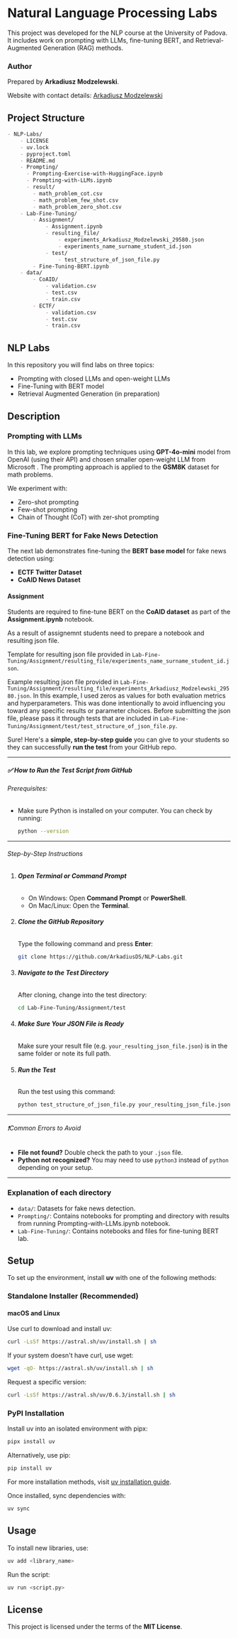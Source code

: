 # Natural Language Processing Labs

This project was developed for the NLP course at the University of Padova. It includes work on prompting with LLMs, fine-tuning BERT, and Retrieval-Augmented Generation (RAG) methods.


### Author
Prepared by **Arkadiusz Modzelewski**.

Website with contact details: [Arkadiusz Modzelewski](https://amodzelewski.com/)

## Project Structure

```markdown
- NLP-Labs/
    - LICENSE
    - uv.lock
    - pyproject.toml
    - README.md 
    - Prompting/
      - Prompting-Exercise-with-HuggingFace.ipynb
      - Prompting-with-LLMs.ipynb
      - result/
        - math_problem_cot.csv
        - math_problem_few_shot.csv
        - math_problem_zero_shot.csv
    - Lab-Fine-Tuning/
        - Assignment/
            - Assignment.ipynb
            - resulting_file/
                - experiments_Arkadiusz_Modzelewski_29580.json
                - experiments_name_surname_student_id.json
            - test/
                - test_structure_of_json_file.py
        - Fine-Tuning-BERT.ipynb 
    - data/
        - CoAID/
            - validation.csv
            - test.csv
            - train.csv
        - ECTF/
            - validation.csv
            - test.csv
            - train.csv
```

## NLP Labs 

In this repository you will find labs on three topics:
- Prompting with closed LLMs and open-weight LLMs
- Fine-Tuning with BERT model
- Retrieval Augmented Generation (in preparation)

## Description

### Prompting with LLMs
In this lab, we explore prompting techniques using **GPT-4o-mini** model from OpenAI (using their API) and chosen smaller open-weight LLM from Microsoft . The prompting approach is applied to the **GSM8K** dataset for math problems.

We experiment with:
- Zero-shot prompting
- Few-shot prompting
- Chain of Thought (CoT) with zer-shot prompting


### Fine-Tuning BERT for Fake News Detection
The next lab demonstrates fine-tuning the **BERT base model** for fake news detection using:
- **ECTF Twitter Dataset**
- **CoAID News Dataset**

#### Assignment
Students are required to fine-tune BERT on the **CoAID dataset** as part of the **Assignment.ipynb** notebook.

As a result of assignemnt students need to prepare a notebook and resulting json file.

Template for resulting json file provided in `Lab-Fine-Tuning/Assignment/resulting_file/experiments_name_surname_student_id.json`.

Example resulting json file provided in `Lab-Fine-Tuning/Assignment/resulting_file/experiments_Arkadiusz_Modzelewski_29580.json`.
In this example, I used zeros as values for both evaluation metrics and hyperparameters. This was done intentionally to avoid influencing you toward any specific results or parameter choices.
Before submitting the json file, please pass it through tests that are included in `Lab-Fine-Tuning/Assignment/test/test_structure_of_json_file.py`.

Sure! Here's a **simple, step-by-step guide** you can give to your students so they can successfully **run the test** from your GitHub repo.

---

##### ✅ How to Run the Test Script from GitHub

###### Prerequisites:

* Make sure Python is installed on your computer. You can check by running:

  ```bash
  python --version
  ```
---

###### Step-by-Step Instructions

1. ###### **Open Terminal or Command Prompt**

   * On Windows: Open **Command Prompt** or **PowerShell**.
   * On Mac/Linux: Open the **Terminal**.

2. ###### **Clone the GitHub Repository**

   Type the following command and press **Enter**:

   ```bash
   git clone https://github.com/ArkadiusDS/NLP-Labs.git
   ```

3. ###### **Navigate to the Test Directory**

   After cloning, change into the test directory:

   ```bash
   cd Lab-Fine-Tuning/Assignment/test
   ```

4. ###### **Make Sure Your JSON File is Ready**

   Make sure your result file (e.g. `your_resulting_json_file.json`) is in the same folder or note its full path.

5. ###### **Run the Test**

   Run the test using this command:

   ```bash
   python test_structure_of_json_file.py your_resulting_json_file.json
   ```

---

###### ❗Common Errors to Avoid

* **File not found?** Double check the path to your `.json` file.
* **Python not recognized?** You may need to use `python3` instead of `python` depending on your setup.

---

### Explanation of each directory
- `data/`: Datasets for fake news detection.
- `Prompting/`: Contains notebooks for prompting and directory with results from running Prompting-with-LLMs.ipynb notebook.
- `Lab-Fine-Tuning/`: Contains notebooks and files for fine-tuning BERT lab.


## Setup
To set up the environment, install **uv** with one of the following methods:

### Standalone Installer (Recommended)
#### macOS and Linux
Use curl to download and install uv:
```bash
curl -LsSf https://astral.sh/uv/install.sh | sh
```
If your system doesn't have curl, use wget:
```bash
wget -qO- https://astral.sh/uv/install.sh | sh
```
Request a specific version:
```bash
curl -LsSf https://astral.sh/uv/0.6.3/install.sh | sh
```

### PyPI Installation
Install uv into an isolated environment with pipx:
```bash
pipx install uv
```
Alternatively, use pip:
```bash
pip install uv
```

For more installation methods, visit [uv installation guide](https://docs.astral.sh/uv/getting-started/installation/#standalone-installer).

Once installed, sync dependencies with:
```bash
uv sync
```

## Usage
To install new libraries, use:
```bash
uv add <library_name>
```

Run the script:
```bash
uv run <script.py>
```

## License
This project is licensed under the terms of the **MIT License**.
